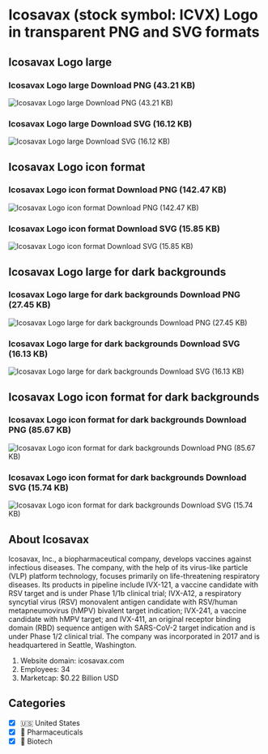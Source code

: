 # Icosavax (stock symbol: ICVX) Logo in transparent PNG and SVG formats

## Icosavax Logo large

### Icosavax Logo large Download PNG (43.21 KB)

![Icosavax Logo large Download PNG (43.21 KB)](/img/orig/ICVX_BIG-c24320a2.png)

### Icosavax Logo large Download SVG (16.12 KB)

![Icosavax Logo large Download SVG (16.12 KB)](/img/orig/ICVX_BIG-4d37e2d6.svg)

## Icosavax Logo icon format

### Icosavax Logo icon format Download PNG (142.47 KB)

![Icosavax Logo icon format Download PNG (142.47 KB)](/img/orig/ICVX-342f3692.png)

### Icosavax Logo icon format Download SVG (15.85 KB)

![Icosavax Logo icon format Download SVG (15.85 KB)](/img/orig/ICVX-b932ce96.svg)

## Icosavax Logo large for dark backgrounds

### Icosavax Logo large for dark backgrounds Download PNG (27.45 KB)

![Icosavax Logo large for dark backgrounds Download PNG (27.45 KB)](/img/orig/ICVX_BIG.D-aad06304.png)

### Icosavax Logo large for dark backgrounds Download SVG (16.13 KB)

![Icosavax Logo large for dark backgrounds Download SVG (16.13 KB)](/img/orig/ICVX_BIG.D-87ab8f7e.svg)

## Icosavax Logo icon format for dark backgrounds

### Icosavax Logo icon format for dark backgrounds Download PNG (85.67 KB)

![Icosavax Logo icon format for dark backgrounds Download PNG (85.67 KB)](/img/orig/ICVX.D-cda41602.png)

### Icosavax Logo icon format for dark backgrounds Download SVG (15.74 KB)

![Icosavax Logo icon format for dark backgrounds Download SVG (15.74 KB)](/img/orig/ICVX.D-6fcf5030.svg)

## About Icosavax

Icosavax, Inc., a biopharmaceutical company, develops vaccines against infectious diseases. The company, with the help of its virus-like particle (VLP) platform technology, focuses primarily on life-threatening respiratory diseases. Its products in pipeline include IVX-121, a vaccine candidate with RSV target and is under Phase 1/1b clinical trial; IVX-A12, a respiratory syncytial virus (RSV) monovalent antigen candidate with RSV/human metapneumovirus (hMPV) bivalent target indication; IVX-241, a vaccine candidate with hMPV target; and IVX-411, an original receptor binding domain (RBD) sequence antigen with SARS-CoV-2 target indication and is under Phase 1/2 clinical trial. The company was incorporated in 2017 and is headquartered in Seattle, Washington.

1. Website domain: icosavax.com
2. Employees: 34
3. Marketcap: $0.22 Billion USD


## Categories
- [x] 🇺🇸 United States
- [x] 💊 Pharmaceuticals
- [x] 🧬 Biotech
